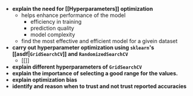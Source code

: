 - **explain the need for [[Hyperparameters]] optimization**
	- helps enhance performance of the model
		- efficiency in training
		- prediction quality
		- model complexity
	- find the most effective and efficient model for a givein dataset
- **carry out hyperparameter optimization using `sklearn`'s [[asdf|`GridSearchCV`]] and `RandomizedSearchCV`**
	- [[]]
- **explain different hyperparameters of `GridSearchCV`**
- **explain the importance of selecting a good range for the values.** 
- **explain optimization bias**
- **identify and reason when to trust and not trust reported accuracies** 